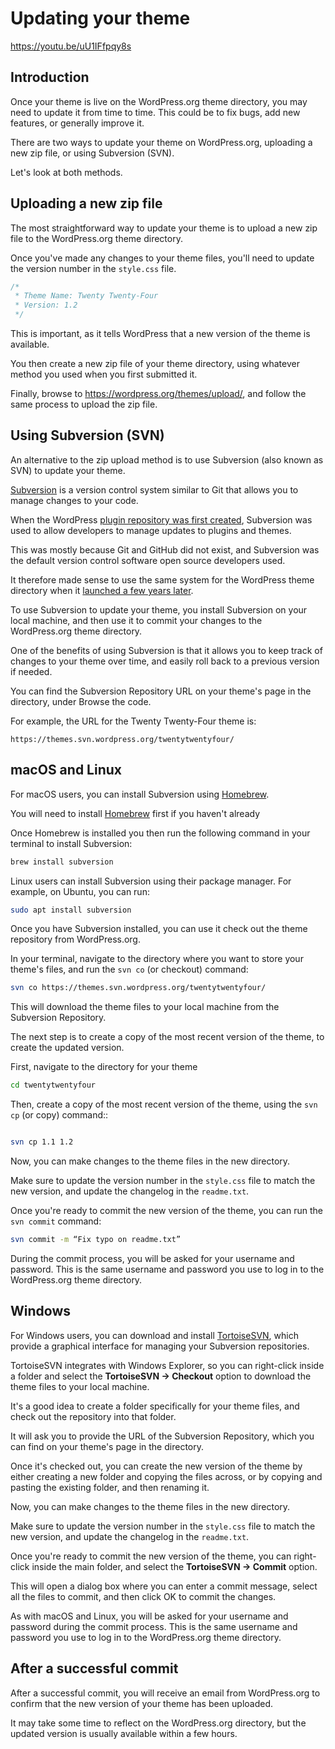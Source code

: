 # Updating your theme

https://youtu.be/uU1IFfpqy8s

## Introduction

Once your theme is live on the WordPress.org theme directory, you may need to update it from time to time. This could be to fix bugs, add new features, or generally improve it.

There are two ways to update your theme on WordPress.org, uploading a new zip file, or using Subversion (SVN).

Let's look at both methods.

## Uploading a new zip file

The most straightforward way to update your theme is to upload a new zip file to the WordPress.org theme directory.

Once you've made any changes to your theme files, you'll need to update the version number in the `style.css` file. 

```css
/*
 * Theme Name: Twenty Twenty-Four
 * Version: 1.2
 */
```

This is important, as it tells WordPress that a new version of the theme is available.

You then create a new zip file of your theme directory, using whatever method you used when you first submitted it.

Finally, browse to https://wordpress.org/themes/upload/, and follow the same process to upload the zip file.

## Using Subversion (SVN)

An alternative to the zip upload method is to use Subversion (also known as SVN) to update your theme.

[Subversion](https://subversion.apache.org/) is a version control system similar to Git that allows you to manage changes to your code.

When the WordPress [plugin repository was first created](https://wordpress.org/news/2005/01/the-wordpress-plugin-repository/), Subversion was used to allow developers to manage updates to plugins and themes. 

This was mostly because Git and GitHub did not exist, and Subversion was the default version control software open source developers used.

It therefore made sense to use the same system for the WordPress theme directory when it [launched a few years later](https://wordpress.org/news/2008/07/theme-directory/).

To use Subversion to update your theme, you install Subversion on your local machine, and then use it to commit your changes to the WordPress.org theme directory.

One of the benefits of using Subversion is that it allows you to keep track of changes to your theme over time, and easily roll back to a previous version if needed.

You can find the Subversion Repository URL on your theme's page in the directory, under Browse the code.

For example, the URL for the Twenty Twenty-Four theme is:

```
https://themes.svn.wordpress.org/twentytwentyfour/
```

## macOS and Linux

For macOS users, you can install Subversion using [Homebrew](https://brew.sh/). 

You will need to install [Homebrew](https://brew.sh/) first if you haven't already

Once Homebrew is installed you then run the following command in your terminal to install Subversion:

```bash
brew install subversion
```

Linux users can install Subversion using their package manager. For example, on Ubuntu, you can run:

```bash
sudo apt install subversion
```

Once you have Subversion installed, you can use it check out the theme repository from WordPress.org. 

In your terminal, navigate to the directory where you want to store your theme's files, and run the `svn co` (or checkout) command:

```bash
svn co https://themes.svn.wordpress.org/twentytwentyfour/
```

This will download the theme files to your local machine from the Subversion Repository.

The next step is to create a copy of the most recent version of the theme, to create the updated version.

First, navigate to the directory for your theme

```bash
cd twentytwentyfour
```

Then, create a copy of the most recent version of the theme, using the `svn cp` (or copy) command::

```bash
```

```bash
svn cp 1.1 1.2
```

Now, you can make changes to the theme files in the new directory. 

Make sure to update the version number in the `style.css` file to match the new version, and update the changelog in the `readme.txt`.

Once you're ready to commit the new version of the theme, you can run the `svn commit` command:

```bash
svn commit -m “Fix typo on readme.txt”
```

During the commit process, you will be asked for your username and password. This is the same username and password you use to log in to the WordPress.org theme directory.

## Windows

For Windows users, you can download and install [TortoiseSVN](https://tortoisesvn.net/), which provide a graphical interface for managing your Subversion repositories.

TortoiseSVN integrates with Windows Explorer, so you can right-click inside a folder and select the **TortoiseSVN -> Checkout** option to download the theme files to your local machine. 

It's a good idea to create a folder specifically for your theme files, and check out the repository into that folder.

It will ask you to provide the URL of the Subversion Repository, which you can find on your theme's page in the directory.

Once it's checked out, you can create the new version of the theme by either creating a new folder and copying the files across, or by copying and pasting the existing folder, and then renaming it.

Now, you can make changes to the theme files in the new directory.

Make sure to update the version number in the `style.css` file to match the new version, and update the changelog in the `readme.txt`.

Once you're ready to commit the new version of the theme, you can right-click inside the main folder, and select the **TortoiseSVN -> Commit** option.

This will open a dialog box where you can enter a commit message, select all the files to commit, and then click OK to commit the changes.

As with macOS and Linux, you will be asked for your username and password during the commit process. This is the same username and password you use to log in to the WordPress.org theme directory.

## After a successful commit

After a successful commit, you will receive an email from WordPress.org to confirm that the new version of your theme has been uploaded. 

It may take some time to reflect on the WordPress.org directory, but the updated version is usually available within a few hours.
